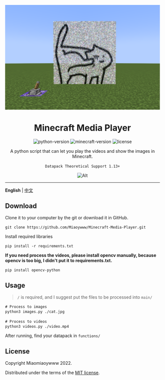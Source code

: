 <div align="center">

![Alt](exp.png "exp")

# Minecraft Media Player

![python-version](https://img.shields.io/badge/Python-3.6%2B-red)
![minecraft-version](https://img.shields.io/badge/Minecraft-1.13%2B-red)
![license](https://img.shields.io/github/license/Miaoywww/Minecraft-Media-Player)

A python script that can let you play the videos and show the images in Minecraft.

`Datapack Theoretical Support 1.13+`

![Alt](https://repobeats.axiom.co/api/embed/20e7170bc0d93a9fa80fe0bde4d738e56e480ee2.svg "Repobeats analytics image")

*** 

</div>

**English** | [中文](https://github.com/Miaoywww/Minecraft-Media-Player/blob/main/README_cn.md)

## Download

Clone it to your computer by the git or download it in GitHub.

``` 
git clone https://github.com/Miaoywww/Minecraft-Media-Player.git
```

Install required libraries

```
pip install -r requirements.txt
```

**If you need process the videos, please install opencv manually, because opencv is too big, I didn't put it to
requirements.txt.**

```
pip install opencv-python
```

## Usage

> `/` is required, and I suggest put the files to be processed into `main/`

```
# Process to images
python3 images.py ./cat.jpg

# Process to videos
python3 videos.py ./video.mp4
```

After running, find your datapack in `functions/`

## License

Copyright Miaomiaoywww 2022.

Distributed under the terms of the [MIT license](https://github.com/Miaoywww/Minecraft-Media-Player/blob/main/LICENSE).
